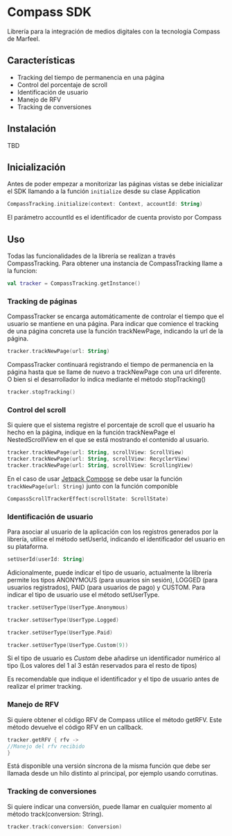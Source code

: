 # Compass SDK
Librería para la integración de medios digitales con la tecnología Compass de Marfeel.

## Características

- Tracking del tiempo de permanencia en una página
- Control del porcentaje de scroll
- Identificación de usuario
- Manejo de RFV
- Tracking de conversiones

## Instalación

TBD

## Inicialización

Antes de poder empezar a monitorizar las páginas vistas se debe inicializar el SDK llamando a la función `initialize` desde su clase Application

```kotlin
CompassTracking.initialize(context: Context, accountId: String)
```
El parámetro accountId es el identificador de cuenta provisto por Compass

## Uso

Todas las funcionalidades de la librería se realizan a través CompassTracking. Para obtener una instancia de CompassTracking llame a la funcion:

```kotlin
val tracker = CompassTracking.getInstance()
```

### Tracking de páginas

CompassTracker se encarga automáticamente de controlar el tiempo que el usuario se mantiene en una página. Para indicar que comience el tracking de una página concreta use la función trackNewPage, indicando la url de la página.

```kotlin
tracker.trackNewPage(url: String)
```

CompassTracker continuará registrando el tiempo de permanencia en la página hasta que se llame de nuevo a trackNewPage con una url diferente. O bien si el desarrollador lo indica mediante el método stopTracking()

```kotlin
tracker.stopTracking()
```

### Control del scroll

Si quiere que el sistema registre el porcentaje de scroll que el usuario ha hecho en la página, indique en la función trackNewPage el NestedScrollView en el que se está mostrando el contenido al usuario.

```kotlin
tracker.trackNewPage(url: String, scrollView: ScrollView)
tracker.trackNewPage(url: String, scrollView: RecyclerView)
tracker.trackNewPage(url: String, scrollView: ScrollingView)
```

En el caso de usar [Jetpack Compose](https://developer.android.com/jetpack/compose) se debe usar la función `trackNewPage(url: String)` junto con la función componible

```kotlin
CompassScrollTrackerEffect(scrollState: ScrollState)
```

### Identificación de usuario

Para asociar al usuario de la aplicación con los registros generados por la librería, utilice el método setUserId, indicando el identificador del usuario en su plataforma.

```kotlin
setUserId(userId: String)
```

Adicionalmente, puede indicar el tipo de usuario, actualmente la librería permite los tipos ANONYMOUS (para usuarios sin sesión), LOGGED (para usuarios registrados), PAID (para usuarios de pago) y CUSTOM. Para indicar el tipo de usuario use el método setUserType.

```kotlin
tracker.setUserType(UserType.Anonymous)

tracker.setUserType(UserType.Logged)

tracker.setUserType(UserType.Paid)

tracker.setUserType(UserType.Custom(9))
```
Si el tipo de usuario es *Custom* debe añadirse un identificador numérico al tipo (Los valores del 1 al 3 están reservados para el resto de tipos)

Es recomendable que indique el identificador y el tipo de usuario antes de realizar el primer tracking.

### Manejo de RFV

Si quiere obtener el código RFV de Compass utilice el método getRFV. Este método devuelve el código RFV en un callback.

```kotlin
tracker.getRFV { rfv ->
//Manejo del rfv recibido
}
```

Está disponible una versión síncrona de la misma función que debe ser llamada desde un hilo distinto al principal, por ejemplo usando corrutinas.


### Tracking de conversiones

Si quiere indicar una conversión, puede llamar en cualquier momento al método track(conversion: String).

```kotlin
tracker.track(conversion: Conversion)
```
